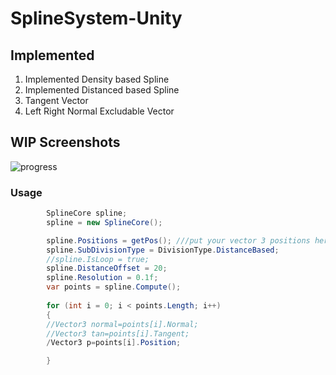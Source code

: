 # SplineSystem-Unity

## Implemented
1. Implemented Density based Spline
2. Implemented Distanced based Spline
3. Tangent Vector
4. Left Right Normal Excludable Vector

## WIP Screenshots

![progress](https://user-images.githubusercontent.com/45932883/73134108-950a4780-4058-11ea-85e9-08d08ca40338.PNG)


### Usage

```C#
        SplineCore spline;
        spline = new SplineCore();

        spline.Positions = getPos(); ///put your vector 3 positions here 
        spline.SubDivisionType = DivisionType.DistanceBased;
        //spline.IsLoop = true;
        spline.DistanceOffset = 20;
        spline.Resolution = 0.1f;
        var points = spline.Compute();
        
        for (int i = 0; i < points.Length; i++)
        {
        //Vector3 normal=points[i].Normal;
        //Vector3 tan=points[i].Tangent;
        /Vector3 p=points[i].Position;

        }
```
